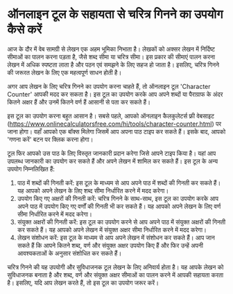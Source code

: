 ऑनलाइन टूल के सहायता से चरित्र गिनने का उपयोग कैसे करें
=======================================================

आज के दौर में वेब सामग्री से लेखन एक अहम भूमिका निभाता है। लेखकों को अक्सर लेखन में निर्दिष्ट सीमाओं का पालन करना पड़ता है, जैसे शब्द सीमा या चरित्र सीमा। इस प्रकार की सीमाएं पालन करना लेखन में अधिक स्पष्टता लाता है और पठन एवं समझने के लिए सहज हो जाता है। इसलिए, चरित्र गिनने की जरूरत लेखन के लिए एक महत्वपूर्ण साधन होती है।

अगर आप लेखन के लिए चरित्र गिनने का उपयोग करना चाहते हैं, तो ऑनलाइन टूल 'Character Counter' आपकी मदद कर सकता है। इस टूल का उपयोग करके आप अपने शब्दों या पैराग्राफ के अंदर कितने अक्षर हैं और उनमें कितने वर्ण हैं आसानी से पता कर सकते हैं।

इस टूल का उपयोग करना बहुत आसान है। सबसे पहले, आपको ऑनलाइन कैलकुलेटर्स फ्री वेबसाइट (<https://www.onlinecalculatorsfree.com/hi/tools/character-counter.html>) पर जाना होगा। वहाँ आपको एक बॉक्स मिलेगा जिसमें आप अपना पाठ टाइप कर सकते हैं। इसके बाद, आपको 'गणना करें' बटन पर क्लिक करना होगा।

टूल फिर आपको उस पाठ के लिए विस्तृत जानकारी प्रदान करेगा जिसे आपने टाइप किया है। यहां आप उपलब्ध जानकारी का उपयोग कर सकते हैं और अपने लेखन में शामिल कर सकते हैं। इस टूल के अन्य उपयोग निम्नलिखित हैं:

1. पाठ में शब्दों की गिनती करें: इस टूल के माध्यम से आप अपने पाठ में शब्दों की गिनती कर सकते हैं। यह आपको अपने लेखन के लिए शब्द सीमा निर्धारित करने में मदद करेगा।
2. उपयोग किए गए अक्षरों की गिनती करें: चरित्र गिनने के साथ-साथ, इस टूल का उपयोग करके आप अपने पाठ में उपयोग किए गए वर्णों की गिनती भी कर सकते हैं। यह आपको अपने लेखन के लिए वर्ण सीमा निर्धारित करने में मदद करेगा।
3. संयुक्त अक्षरों की गिनती करें: इस टूल का उपयोग करने से आप अपने पाठ में संयुक्त अक्षरों की गिनती कर सकते हैं। यह आपको अपने लेखन में संयुक्त अक्षर सीमा निर्धारित करने में मदद करेगा।
4. लेखन संशोधन करें: इस टूल के माध्यम से आप अपने लेखन में संशोधन कर सकते हैं। आप जान सकते हैं कि आपने कितने शब्द, वर्ण और संयुक्त अक्षर उपयोग किए हैं और फिर उन्हें अपनी आवश्यकताओं के अनुसार संशोधित कर सकते हैं।

चरित्र गिनने की यह उपयोगी और सुविधाजनक टूल लेखन के लिए अनिवार्य होता है। यह आपके लेखन को सुविधाजनक बनाता है और शब्द, वर्ण और संयुक्त अक्षर सीमाओं का पालन करने में आपकी सहायता करता है। इसलिए, यदि आप लेखन करते हैं, तो इस टूल का उपयोग जरूर करें।